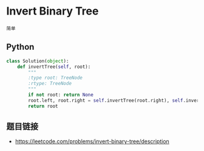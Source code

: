 # Invert Binary Tree
`简单`

## Python
```python
class Solution(object):
    def invertTree(self, root):
        """
        :type root: TreeNode
        :rtype: TreeNode
        """
        if not root: return None
        root.left, root.right = self.invertTree(root.right), self.invertTree(root.left)
        return root
```

## 题目链接
* https://leetcode.com/problems/invert-binary-tree/description
